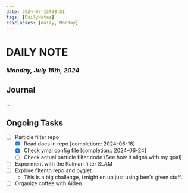 ```yaml
---
date: 2024-07-15T08:51
tags: [DailyNotes]
cssclasses: [daily, Monday]
---
```

# DAILY NOTE
### *Monday, July 15th, 2024*

## Journal
...

## Ongoing Tasks
- [ ] Particle filter repo
	- [x] Read docs in repo  [completion:: 2024-06-18]
	- [x] Check ymal config file  [completion:: 2024-06-24]
	- [ ] Check actual particle filter code (See how it aligns with my goal)
- [ ] Experiment with the Kalman filter SLAM
- [ ] Explore f1tenth repo and pyglet
	- This is a big challenge, i might en up just using ben's given stuff.
- [ ] Organize coffee with Aiden